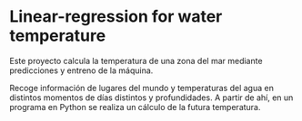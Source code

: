 # Linear-regression for water temperature
Este proyecto calcula la temperatura de una zona del mar mediante predicciones y entreno de la máquina.

Recoge información de lugares del mundo y temperaturas del agua en distintos momentos de días distintos y profundidades. A partir de ahí, en un programa en Python se realiza un cálculo de la futura temperatura.
